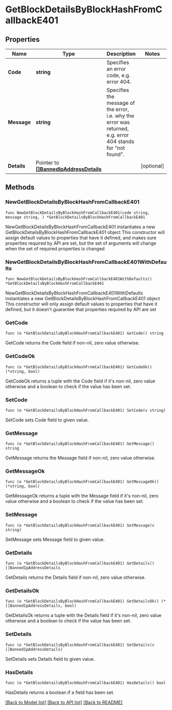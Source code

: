 # GetBlockDetailsByBlockHashFromCallbackE401

## Properties

Name | Type | Description | Notes
------------ | ------------- | ------------- | -------------
**Code** | **string** | Specifies an error code, e.g. error 404. | 
**Message** | **string** | Specifies the message of the error, i.e. why the error was returned, e.g. error 404 stands for “not found”. | 
**Details** | Pointer to [**[]BannedIpAddressDetails**](BannedIpAddressDetails.md) |  | [optional] 

## Methods

### NewGetBlockDetailsByBlockHashFromCallbackE401

`func NewGetBlockDetailsByBlockHashFromCallbackE401(code string, message string, ) *GetBlockDetailsByBlockHashFromCallbackE401`

NewGetBlockDetailsByBlockHashFromCallbackE401 instantiates a new GetBlockDetailsByBlockHashFromCallbackE401 object
This constructor will assign default values to properties that have it defined,
and makes sure properties required by API are set, but the set of arguments
will change when the set of required properties is changed

### NewGetBlockDetailsByBlockHashFromCallbackE401WithDefaults

`func NewGetBlockDetailsByBlockHashFromCallbackE401WithDefaults() *GetBlockDetailsByBlockHashFromCallbackE401`

NewGetBlockDetailsByBlockHashFromCallbackE401WithDefaults instantiates a new GetBlockDetailsByBlockHashFromCallbackE401 object
This constructor will only assign default values to properties that have it defined,
but it doesn't guarantee that properties required by API are set

### GetCode

`func (o *GetBlockDetailsByBlockHashFromCallbackE401) GetCode() string`

GetCode returns the Code field if non-nil, zero value otherwise.

### GetCodeOk

`func (o *GetBlockDetailsByBlockHashFromCallbackE401) GetCodeOk() (*string, bool)`

GetCodeOk returns a tuple with the Code field if it's non-nil, zero value otherwise
and a boolean to check if the value has been set.

### SetCode

`func (o *GetBlockDetailsByBlockHashFromCallbackE401) SetCode(v string)`

SetCode sets Code field to given value.


### GetMessage

`func (o *GetBlockDetailsByBlockHashFromCallbackE401) GetMessage() string`

GetMessage returns the Message field if non-nil, zero value otherwise.

### GetMessageOk

`func (o *GetBlockDetailsByBlockHashFromCallbackE401) GetMessageOk() (*string, bool)`

GetMessageOk returns a tuple with the Message field if it's non-nil, zero value otherwise
and a boolean to check if the value has been set.

### SetMessage

`func (o *GetBlockDetailsByBlockHashFromCallbackE401) SetMessage(v string)`

SetMessage sets Message field to given value.


### GetDetails

`func (o *GetBlockDetailsByBlockHashFromCallbackE401) GetDetails() []BannedIpAddressDetails`

GetDetails returns the Details field if non-nil, zero value otherwise.

### GetDetailsOk

`func (o *GetBlockDetailsByBlockHashFromCallbackE401) GetDetailsOk() (*[]BannedIpAddressDetails, bool)`

GetDetailsOk returns a tuple with the Details field if it's non-nil, zero value otherwise
and a boolean to check if the value has been set.

### SetDetails

`func (o *GetBlockDetailsByBlockHashFromCallbackE401) SetDetails(v []BannedIpAddressDetails)`

SetDetails sets Details field to given value.

### HasDetails

`func (o *GetBlockDetailsByBlockHashFromCallbackE401) HasDetails() bool`

HasDetails returns a boolean if a field has been set.


[[Back to Model list]](../README.md#documentation-for-models) [[Back to API list]](../README.md#documentation-for-api-endpoints) [[Back to README]](../README.md)


